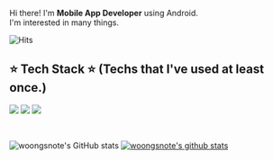 
Hi there! I'm **Mobile App Developer** using Android.
<br/>
I'm interested in many things.

![Hits](https://hits.seeyoufarm.com/api/count/incr/badge.svg?url=https%3A%2F%2Fgithub.com%2Fwoongsnote&count_bg=%233DC83D&title_bg=%232261EB&icon=android.svg&icon_color=%23E7E7E7&title=hits&edge_flat=false)
  
## ⭐ Tech Stack ⭐ (Techs that I've used at least once.) 

<p>
  <img src="https://img.shields.io/badge/Android-3DDC84?style=for-the-badge&logo=Android&logoColor=white"/>
  <img src="https://img.shields.io/badge/KOTLIN-000000?style=for-the-badge&logo=kotlin&logoColor=white"> 
  <img src="https://img.shields.io/badge/JAVA-007396?style=for-the-badge&logo=java&logoColor=white">

</p>
<br/>

![woongsnote's GitHub stats](https://github-readme-stats.vercel.app/api?username=woongsnote&show_icons=true&theme=github_dark)
[![woongsnote's github stats](https://github-readme-stats.vercel.app/api/top-langs/?username=woongsnote&hide=typescript&show_icons=true&hide_border=true&title_color=004386&icon_color=004386&layout=compact)](https://github.com/woongsnote)

